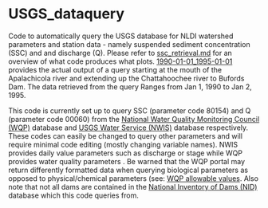 # USGS_dataquery

Code to automatically query the USGS database for NLDI watershed parameters and station data - namely suspended sediment concentration (SSC) and and discharge (Q). Please refer to [ssc_retrieval.md](https://github.com/ivalencius/USGS_dataquery/blob/main/ssc_retrieval.md) for an overview of what code produces what plots. [1990-01-01_1995-01-01](https://github.com/ivalencius/USGS_dataquery/tree/main/1990-01-01_1995-01-01) provides the actual output of a query starting at the mouth of the Apalachicola river and extending up the Chattahoochee river to Bufords Dam. The data retrieved from the query Ranges from Jan 1, 1990 to Jan 2, 1995.

This code is currently set up to query SSC (parameter code 80154) and Q (parameter code 00060) from the [National Water Quality Monitoring Council (WQP)](https://www.waterqualitydata.us/) database and [USGS Water Service (NWIS)](https://waterservices.usgs.gov/) database respectively. These codes can easily be changed to query other parameters and will require minimal code editing (mostly changing variable names). NWIS provides daily value parameters such as discharge or stage while WQP provides water quality parameters . Be warned that the WQP portal may return differently formatted data when querying biological parameters as opposed to physical/chemical parameters (see: [WQP allowable values](https://www.waterqualitydata.us/portal_userguide/#water-quality-exchange-allowable-value-lists-and-definitions). Also note that not all dams are contained in the [National Inventory of Dams (NID)](https://nid.usace.army.mil/#/) database which this code queries from.